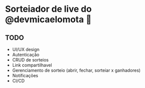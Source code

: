 # Sorteiador de live do @devmicaelomota 👋

## TODO

- UI/UX design
- Autenticação
- CRUD de sorteios
- Link compartilhavel
- Gerenciamento de sorteio (abrir, fechar, sorteiar x ganhadores)
- Notificações
- CI/CD

